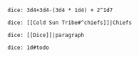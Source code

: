 `dice: 3d4+3d4-(3d4 * 1d4) + 2^1d7`

`dice: [[Cold Sun Tribe#^chiefs]]|Chiefs`


`dice: [[Dice]]|paragraph`


`dice: 1d#todo`
